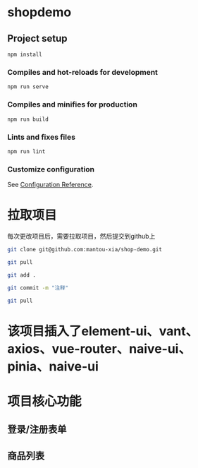 # shopdemo

## Project setup
```
npm install
```

### Compiles and hot-reloads for development
```
npm run serve
```

### Compiles and minifies for production
```
npm run build
```

### Lints and fixes files
```
npm run lint
```

### Customize configuration
See [Configuration Reference](https://cli.vuejs.org/config/).


# 拉取项目
每次更改项目后，需要拉取项目，然后提交到github上
```bash
git clone git@github.com:mantou-xia/shop-demo.git

git pull

git add .

git commit -m "注释"

git pull
```
# 该项目插入了element-ui、vant、axios、vue-router、naive-ui、pinia、naive-ui

# 项目核心功能
## 登录/注册表单

## 商品列表




